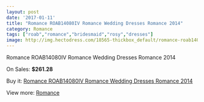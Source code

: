 ```yaml
---
layout: post
date: '2017-01-11'
title: "Romance ROAB14080IV Romance Wedding Dresses Romance 2014"
category: Romance
tags: ["roab","romance","bridesmaid","rosy","dresses"]
image: http://img.hectodress.com/18565-thickbox_default/romance-roab14080iv-romance-wedding-dresses-romance-2014.jpg
---
```

Romance ROAB14080IV Romance Wedding Dresses Romance 2014

On Sales: **$261.28**
<a href="https://www.hectodress.com/romance/8727-romance-roab14080iv-romance-wedding-dresses-romance-2014.html"><amp-img layout="responsive" width="600" height="600" src="//img.hectodress.com/18565-thickbox_default/romance-roab14080iv-romance-wedding-dresses-romance-2014.jpg" alt="Romance ROAB14080IV Romance Wedding Dresses Romance 2014 0" /></a>
<a href="https://www.hectodress.com/romance/8727-romance-roab14080iv-romance-wedding-dresses-romance-2014.html"><amp-img layout="responsive" width="600" height="600" src="//img.hectodress.com/18566-thickbox_default/romance-roab14080iv-romance-wedding-dresses-romance-2014.jpg" alt="Romance ROAB14080IV Romance Wedding Dresses Romance 2014 1" /></a>

Buy it: [Romance ROAB14080IV Romance Wedding Dresses Romance 2014](https://www.hectodress.com/romance/8727-romance-roab14080iv-romance-wedding-dresses-romance-2014.html "Romance ROAB14080IV Romance Wedding Dresses Romance 2014")

View more: [Romance](https://www.hectodress.com/147-romance "Romance")